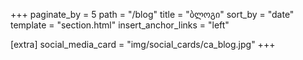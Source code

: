 +++
paginate_by = 5
path = "/blog"
title = "ბლოგი"
sort_by = "date"
template = "section.html"
insert_anchor_links = "left"

[extra]
social_media_card = "img/social_cards/ca_blog.jpg"
+++
